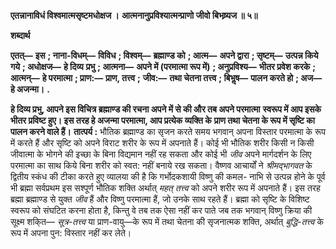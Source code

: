 **एतन्नानाविधं विश्वमात्मसृष्टमधोक्षज ।** **आत्मनानुप्रविश्यात्मन्प्राणो जीवो बिभष्र्यज ॥ ५॥** 

**शब्दार्थ** 

**एतत्—** **इस** **; नाना-विधम्—** **विविध** **; विश्वम्—** **ब्रह्माण्ड को** **; आत्म—** **अपने द्वारा** **; सृष्टम्—** **उत्पन्न किये गये** **; अधोक्षज—** **हे दिव्य** **प्रभु** **; आत्मना—** **अपने में (परमात्मा रूप में)** **; अनुप्रविश्य—** **भीतर प्रवेश करके** **; आत्मन्—** **हे परमात्मा** **; प्राण:—** **प्राण, तत्त्व** **;** **जीव:—** **तथा चेतना तत्त्व** **; बिभॢष—** **पालन करते हो** **; अज—** **हे अजन्मा।** **.** 

**हे दिव्य प्रभु, आपने इस विचित्र ब्रह्माण्ड की रचना अपने में से की और तब अपने परमात्मा** **स्वरूप में आप इसके भीतर प्रविष्ट हुए। इस तरह हे अजन्मा परमात्मा, आप प्रत्येक व्यक्ति के** **प्राण तथा चेतना के रूप में सृष्टि का पालन करने वाले हैं।** **तात्पर्य :** भौतिक ब्रह्माण्ड का सृजन करते समय भगवान् अपना विस्तार परमात्मा के रूप में करते हैं और सृष्टि को अपने विराट शरीर के रूप में अपनाते हैं। कोई भी भौतिक शरीर किसी न किसी जीवात्मा के भोगने की इच्छा के बिना विद्यमान नहीं रह सकता और कोई भी *जीव* अपने मार्गदर्शन के लिए परमात्मा का साथ किये बिना शरीर को स्वत: नहीं बनाये रख सकता। वैष्णव आचार्यों ने *श्रीमद्भागवत* के द्वितीय स्कंध की टीका करते हुए व्यालया की है कि गर्भोदकशायी विष्णु की कमल- नाभि से उत्पन्न होने के पूर्व भी ब्रह्मा सर्वप्रथम इस सश्पूर्ण भौतिक शक्ति अर्थात् *महत् तत्त्व* को अपने शरीर रूप में अपनाते हैं। इस तरह ब्रह्मा ब्रह्माण्ड से युक्त *जीव* हैं और विष्णु परमात्मा हैं, जो उनके साथ रहते हैं। ब्रह्मा को सृष्टि के विशिष्ट स्वरूप को संघटित करना होता है, किन्तु वे तब तक ऐसा नहीं कर पाते जब तक भगवान् विष्णु क्रिया की सूक्ष्म शकि्त— *सूत्र-तत्त्व* या प्राण-वायु—के रूप में तथा चेतना की सृजनात्मक शक्ति, अर्थात् *बुद्धि-तत्त्व* के रूप में अपना पुन: विस्तार नहीं कर लेते।  